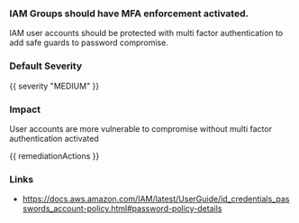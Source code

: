 
### IAM Groups should have MFA enforcement activated.


IAM user accounts should be protected with multi factor authentication to add safe guards to password compromise.
			

### Default Severity
{{ severity "MEDIUM" }}

### Impact
User accounts are more vulnerable to compromise without multi factor authentication activated

<!-- DO NOT CHANGE -->
{{ remediationActions }}

### Links
- https://docs.aws.amazon.com/IAM/latest/UserGuide/id_credentials_passwords_account-policy.html#password-policy-details
        